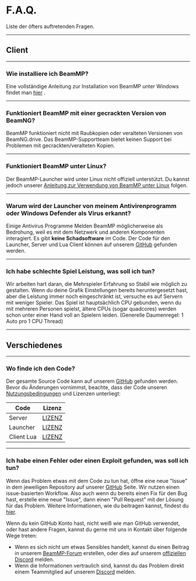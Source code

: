 # F.A.Q.

Liste der öfters auftretenden Fragen.

---

## **Client**

---

### **Wie installiere ich BeamMP?**

Eine vollständige Anleitung zur Installation von BeamMP unter Windows findet man [hier](https://docs.beammp.com/game/getting-started/) .

---

### **Funktioniert BeamMP mit einer gecrackten Version von BeamNG?**

BeamMP funktioniert nicht mit Raubkopien oder veralteten Versionen von BeamNG.drive. Das BeamMP-Supportteam bietet keinen Support bei Problemen mit gecrackten/veralteten Kopien.

---

### **Funktioniert BeamMP unter Linux?**

Der BeamMP-Launcher wird unter Linux nicht offiziell unterstützt. Du kannst jedoch unserer [Anleitung zur Verwendung von BeamMP unter Linux](../game/getting-started/#2b-linux-installation) folgen.

---

### **Warum wird der Launcher von meinem Antivirenprogramm oder Windows Defender als Virus erkannt?**

Einige Antivirus Programme Melden BeamMP möglicherweise als Bedrohung, weil es mit dem Netzwerk und anderen Komponenten interagiert. Es gibt **keine Schadsoftware** im Code. Der Code für den Launcher, Server und Lua Client können auf unserem [GitHub](https://github.com/BeamMP) gefunden werden.

---

### **Ich habe schlechte Spiel Leistung, was soll ich tun?**

Wir arbeiten hart daran, die Mehrspieler Erfahrung so Stabil wie möglich zu gestalten. Wenn du deine Grafik Einstellungen bereits heruntergesetzt hast, aber die Leistung immer noch eingeschränkt ist, versuche es auf Servern mit weniger Spieler. Das Spiel ist hauptsächlich CPU gebunden, wenn du mit mehreren Personen spielst, ältere CPUs (sogar quadcores) werden schon unter einer Hand voll an Spielern leiden. (Generelle Daumenregel: 1 Auto pro 1 CPU Thread)

---

## **Verschiedenes**

---

### **Wo finde ich den Code?**

Der gesamte Source Code kann auf unserem [GitHub](https://github.com/BeamMP) gefunden werden. Bevor du Änderungen vornimmst, beachte, dass der Code unseren [Nutzungsbedingungen](https://forum.beammp.com/t/terms-of-use-v1-0/43) und Lizenzen unterliegt:

Code | Lizenz
--- | :-:
Server | [LIZENZ](https://github.com/BeamMP/BeamMP-Server/blob/master/LICENSE)
Launcher | [LIZENZ](https://github.com/BeamMP/BeamMP-Launcher/blob/master/LICENSE)
Client Lua | [LIZENZ](https://github.com/BeamMP/BeamMP/blob/development/LICENSE)

---

### **Ich habe einen Fehler oder einen Exploit gefunden, was soll ich tun?**

Wenn das Problem etwas mit dem Code zu tun hat, öffne eine neue "Issue" in dem jeweiligen Repository auf unserer [GitHub](https://github.com/BeamMP) Seite. Wir nutzen einen issue-basierten Workflow. Also auch wenn du bereits einen Fix für den Bug hast, erstelle eine neue "Issue", dann einen "Pull Request" mit der Lösung für das Problem. Weitere Informationen, wie du beitragen kannst, findest du [hier](https://github.com/BeamMP/BeamMP/blob/development/CONTRIBUTING.md).

Wenn du kein GitHub Konto hast, nicht weiß wie man GitHub verwendet, oder hast andere Fragen, kannst du gerne mit uns in Kontakt über folgende Wege treten:

- Wenn es sich nicht um etwas Sensibles handelt, kannst du einen Beitrag in unserem [BeamMP-Forum](https://forum.beammp.com) erstellen, oder dies auf unserem [offiziellen Discord](https://discord.gg/beammp) melden.
- Wenn die Informationen vertraulich sind, kannst du das Problem direkt einem Teammitglied auf unserem [Discord](https://discord.gg/beammp) melden.
